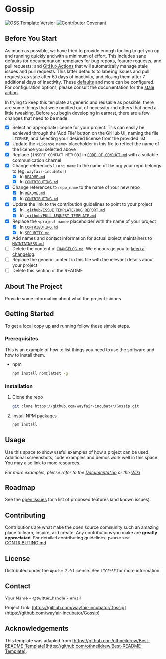 # Gossip

[![OSS Template Version](https://img.shields.io/badge/OSS%20Template-0.3.5-7f187f.svg)](https://github.com/wayfair-incubator/oss-template/blob/main/CHANGELOG.md)
[![Contributor Covenant](https://img.shields.io/badge/Contributor%20Covenant-2.0-4baaaa.svg)](CODE_OF_CONDUCT.md)

## Before You Start

As much as possible, we have tried to provide enough tooling to get you up and running quickly and with a minimum of effort. This includes sane defaults for documentation; templates for bug reports, feature requests, and pull requests; and [GitHub Actions](https://github.com/features/actions) that will automatically manage stale issues and pull requests. This latter defaults to labeling issues and pull requests as stale after 60 days of inactivity, and closing them after 7 additional days of inactivity. These [defaults](.github/workflows/stale.yml) and more can be configured. For configuration options, please consult the documentation for the [stale action](https://github.com/actions/stale).

In trying to keep this template as generic and reusable as possible, there are some things that were omitted out of necessity and others that need a little tweaking. Before you begin developing in earnest, there are a few changes that need to be made.

- [X] Select an appropriate license for your project. This can easily be achieved through the 'Add File' button on the GitHub UI, naming the file `LICENSE`, and selecting your desired license from the provided list.
- [X] Update the `<License name>` placeholder in this file to reflect the name of the license you selected above
- [X] Replace `[INSERT CONTACT METHOD]` in [`CODE_OF_CONDUCT.md`](CODE_OF_CONDUCT.md) with a suitable communication channel
- [X] Change references to `org_name` to the name of the org your repo belongs to (eg. `wayfair-incubator`)
  - [X] In [`README.md`](README.md)
  - [X] In [`CONTRIBUTING.md`](CONTRIBUTING.md)
- [X] Change references to `repo_name` to the name of your new repo
  - [X] In [`README.md`](README.md)
  - [X] In [`CONTRIBUTING.md`](CONTRIBUTING.md)
- [X] Update the link to the contribution guidelines to point to your project
  - [X] In [`.github/ISSUE_TEMPLATE/BUG_REPORT.md`](.github/ISSUE_TEMPLATE/BUG_REPORT.md)
  - [X] In [`.github/PULL_REQUEST_TEMPLATE.md`](.github/PULL_REQUEST_TEMPLATE.md)
- [X] Replace the `<project name>` placeholder with the name of your project
  - [X] In [`CONTRIBUTING.md`](CONTRIBUTING.md)
  - [X] In [`SECURITY.md`](SECURITY.md)
- [X] Add names and contact information for actual project maintainers to [`MAINTAINERS.md`](MAINTAINERS.md)
- [ ] Delete the content of [`CHANGELOG.md`](CHANGELOG.md). We encourage you to [keep a changelog](https://keepachangelog.com/en/1.0.0/).
- [ ] Replace the generic content in this file with the relevant details about your project
- [ ] Delete this section of the README

## About The Project

Provide some information about what the project is/does.

## Getting Started

To get a local copy up and running follow these simple steps.

### Prerequisites

This is an example of how to list things you need to use the software and how to install them.

- npm

  ```sh
  npm install npm@latest -g
  ```

### Installation

1. Clone the repo

   ```sh
   git clone https://github.com/wayfair-incubator/Gossip.git
   ```

2. Install NPM packages

   ```sh
   npm install
   ```

## Usage

Use this space to show useful examples of how a project can be used. Additional screenshots, code examples and demos work well in this space. You may also link to more resources.

_For more examples, please refer to the [Documentation](https://example.com) or the [Wiki](https://github.com/wayfair-incubator/Gossip/wiki)_

## Roadmap

See the [open issues](https://github.com/wayfair-incubator/Gossip/issues) for a list of proposed features (and known issues).

## Contributing

Contributions are what make the open source community such an amazing place to learn, inspire, and create. Any contributions you make are **greatly appreciated**. For detailed contributing guidelines, please see [CONTRIBUTING.md](CONTRIBUTING.md)

## License

Distributed under the `Apache 2.0` License. See `LICENSE` for more information.

## Contact

Your Name - [@twitter_handle](https://twitter.com/twitter_handle) - email

Project Link: [https://github.com/wayfair-incubator/Gossip](https://github.com/wayfair-incubator/Gossip)

## Acknowledgements

This template was adapted from
[https://github.com/othneildrew/Best-README-Template](https://github.com/othneildrew/Best-README-Template).
